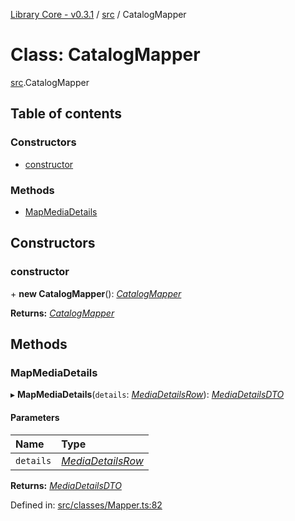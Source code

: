 [Library Core - v0.3.1](../README.md) / [src](../modules/src.md) / CatalogMapper

# Class: CatalogMapper

[src](../modules/src.md).CatalogMapper

## Table of contents

### Constructors

- [constructor](src.catalogmapper.md#constructor)

### Methods

- [MapMediaDetails](src.catalogmapper.md#mapmediadetails)

## Constructors

### constructor

\+ **new CatalogMapper**(): [*CatalogMapper*](src.catalogmapper.md)

**Returns:** [*CatalogMapper*](src.catalogmapper.md)

## Methods

### MapMediaDetails

▸ **MapMediaDetails**(`details`: [*MediaDetailsRow*](../interfaces/types_database.mediadetailsrow.md)): [*MediaDetailsDTO*](../interfaces/types_dto.mediadetailsdto.md)

#### Parameters

| Name | Type |
| :------ | :------ |
| `details` | [*MediaDetailsRow*](../interfaces/types_database.mediadetailsrow.md) |

**Returns:** [*MediaDetailsDTO*](../interfaces/types_dto.mediadetailsdto.md)

Defined in: [src/classes/Mapper.ts:82](https://github.com/BenShelton/library-api/blob/master/packages/core/src/classes/Mapper.ts#L82)
